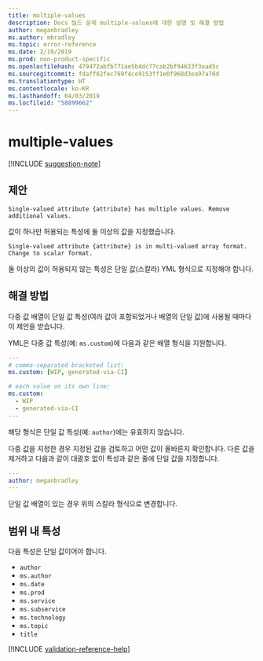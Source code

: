 ```yaml
---
title: multiple-values
description: Docs 빌드 문제 multiple-values에 대한 설명 및 해결 방법
author: meganbradley
ms.author: mbradley
ms.topic: error-reference
ms.date: 2/19/2019
ms.prod: non-product-specific
ms.openlocfilehash: 479472abfb771ae5b4dc77cab2bf94633f3ead5c
ms.sourcegitcommit: fdaff82fec769f4ce9153ff1e0f968d3ea97a76d
ms.translationtype: HT
ms.contentlocale: ko-KR
ms.lasthandoff: 04/03/2019
ms.locfileid: "58899662"
---
```

# <a name="multiple-values"></a>multiple-values

[!INCLUDE [suggestion-note](includes/suggestion-note.md)]

## <a name="suggestion"></a>제안

`Single-valued attribute {attribute} has multiple values. Remove additional values.`

값이 하나만 허용되는 특성에 둘 이상의 값을 지정했습니다.

`Single-valued attribute {attribute} is in multi-valued array format. Change to scalar format.`

둘 이상의 값이 허용되지 않는 특성은 단일 값(스칼라) YML 형식으로 지정해야 합니다.

## <a name="resolution"></a>해결 방법

다중 값 배열이 단일 값 특성(여러 값이 포함되었거나 배열의 단일 값)에 사용될 때마다 이 제안을 받습니다.

YML은 다중 값 특성(예: `ms.custom`)에 다음과 같은 배열 형식을 지원합니다.

```yml
---
# comma-separated bracketed list:
ms.custom: [WIP, generated-via-CI]

# each value on its own line:
ms.custom:
  - WIP
  - generated-via-CI
---
```

해당 형식은 단일 값 특성(예: `author`)에는 유효하지 않습니다.

다중 값을 지정한 경우 지정된 값을 검토하고 어떤 값이 올바른지 확인합니다. 다른 값을 제거하고 다음과 같이 대괄호 없이 특성과 같은 줄에 단일 값을 지정합니다.

```yml
---
author: meganbradley
---
```

단일 값 배열이 있는 경우 위의 스칼라 형식으로 변경합니다.

## <a name="attributes-in-scope"></a>범위 내 특성

다음 특성은 단일 값이어야 합니다.

- `author`
- `ms.author`
- `ms.date`
- `ms.prod`
- `ms.service`
- `ms.subservice`
- `ms.technology`
- `ms.topic`
- `title`

<!--make sure to add this file to your includes folder and verify the path-->
[!INCLUDE [validation-reference-help](includes/validation-reference-help.md)]
